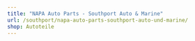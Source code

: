 ```yaml
---
title: "NAPA Auto Parts - Southport Auto & Marine"
url: /southport/napa-auto-parts-southport-auto-und-marine/
shop: Autoteile
---
```

